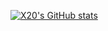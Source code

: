 [![X20's GitHub stats](https://github-readme-stats.vercel.app/api?username=scfcn&show_icons=true&theme=tokyonight)](https://github.com/anuraghazra/github-readme-stats)
